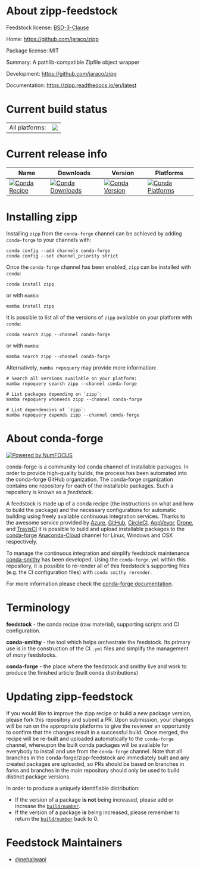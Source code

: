 About zipp-feedstock
====================

Feedstock license: [BSD-3-Clause](https://github.com/conda-forge/zipp-feedstock/blob/main/LICENSE.txt)

Home: https://github.com/jaraco/zipp

Package license: MIT

Summary: A pathlib-compatible Zipfile object wrapper

Development: https://github.com/jaraco/zipp

Documentation: https://zipp.readthedocs.io/en/latest

Current build status
====================


<table><tr><td>All platforms:</td>
    <td>
      <a href="https://dev.azure.com/conda-forge/feedstock-builds/_build/latest?definitionId=6162&branchName=main">
        <img src="https://dev.azure.com/conda-forge/feedstock-builds/_apis/build/status/zipp-feedstock?branchName=main">
      </a>
    </td>
  </tr>
</table>

Current release info
====================

| Name | Downloads | Version | Platforms |
| --- | --- | --- | --- |
| [![Conda Recipe](https://img.shields.io/badge/recipe-zipp-green.svg)](https://anaconda.org/conda-forge/zipp) | [![Conda Downloads](https://img.shields.io/conda/dn/conda-forge/zipp.svg)](https://anaconda.org/conda-forge/zipp) | [![Conda Version](https://img.shields.io/conda/vn/conda-forge/zipp.svg)](https://anaconda.org/conda-forge/zipp) | [![Conda Platforms](https://img.shields.io/conda/pn/conda-forge/zipp.svg)](https://anaconda.org/conda-forge/zipp) |

Installing zipp
===============

Installing `zipp` from the `conda-forge` channel can be achieved by adding `conda-forge` to your channels with:

```
conda config --add channels conda-forge
conda config --set channel_priority strict
```

Once the `conda-forge` channel has been enabled, `zipp` can be installed with `conda`:

```
conda install zipp
```

or with `mamba`:

```
mamba install zipp
```

It is possible to list all of the versions of `zipp` available on your platform with `conda`:

```
conda search zipp --channel conda-forge
```

or with `mamba`:

```
mamba search zipp --channel conda-forge
```

Alternatively, `mamba repoquery` may provide more information:

```
# Search all versions available on your platform:
mamba repoquery search zipp --channel conda-forge

# List packages depending on `zipp`:
mamba repoquery whoneeds zipp --channel conda-forge

# List dependencies of `zipp`:
mamba repoquery depends zipp --channel conda-forge
```


About conda-forge
=================

[![Powered by
NumFOCUS](https://img.shields.io/badge/powered%20by-NumFOCUS-orange.svg?style=flat&colorA=E1523D&colorB=007D8A)](https://numfocus.org)

conda-forge is a community-led conda channel of installable packages.
In order to provide high-quality builds, the process has been automated into the
conda-forge GitHub organization. The conda-forge organization contains one repository
for each of the installable packages. Such a repository is known as a *feedstock*.

A feedstock is made up of a conda recipe (the instructions on what and how to build
the package) and the necessary configurations for automatic building using freely
available continuous integration services. Thanks to the awesome service provided by
[Azure](https://azure.microsoft.com/en-us/services/devops/), [GitHub](https://github.com/),
[CircleCI](https://circleci.com/), [AppVeyor](https://www.appveyor.com/),
[Drone](https://cloud.drone.io/welcome), and [TravisCI](https://travis-ci.com/)
it is possible to build and upload installable packages to the
[conda-forge](https://anaconda.org/conda-forge) [Anaconda-Cloud](https://anaconda.org/)
channel for Linux, Windows and OSX respectively.

To manage the continuous integration and simplify feedstock maintenance
[conda-smithy](https://github.com/conda-forge/conda-smithy) has been developed.
Using the ``conda-forge.yml`` within this repository, it is possible to re-render all of
this feedstock's supporting files (e.g. the CI configuration files) with ``conda smithy rerender``.

For more information please check the [conda-forge documentation](https://conda-forge.org/docs/).

Terminology
===========

**feedstock** - the conda recipe (raw material), supporting scripts and CI configuration.

**conda-smithy** - the tool which helps orchestrate the feedstock.
                   Its primary use is in the construction of the CI ``.yml`` files
                   and simplify the management of *many* feedstocks.

**conda-forge** - the place where the feedstock and smithy live and work to
                  produce the finished article (built conda distributions)


Updating zipp-feedstock
=======================

If you would like to improve the zipp recipe or build a new
package version, please fork this repository and submit a PR. Upon submission,
your changes will be run on the appropriate platforms to give the reviewer an
opportunity to confirm that the changes result in a successful build. Once
merged, the recipe will be re-built and uploaded automatically to the
`conda-forge` channel, whereupon the built conda packages will be available for
everybody to install and use from the `conda-forge` channel.
Note that all branches in the conda-forge/zipp-feedstock are
immediately built and any created packages are uploaded, so PRs should be based
on branches in forks and branches in the main repository should only be used to
build distinct package versions.

In order to produce a uniquely identifiable distribution:
 * If the version of a package **is not** being increased, please add or increase
   the [``build/number``](https://docs.conda.io/projects/conda-build/en/latest/resources/define-metadata.html#build-number-and-string).
 * If the version of a package **is** being increased, please remember to return
   the [``build/number``](https://docs.conda.io/projects/conda-build/en/latest/resources/define-metadata.html#build-number-and-string)
   back to 0.

Feedstock Maintainers
=====================

* [@nehaljwani](https://github.com/nehaljwani/)

